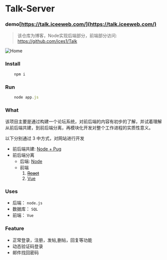 # Talk-Server

### demo[https://talk.iceeweb.com/](https://talk.iceeweb.com/)

> 该仓库为博客，Node实现后端部分，前端部分访问: https://github.com/ices1/Talk
> 
![Home](https://raw.githubusercontent.com/ices1/BBS-Server/master/imgForReadme/talk.png)

### Install 
```javascript
    npm i
```

### Run
```javascript
    node app.js
```

### What
 该项目主要是通过构建一个论坛系统，对前后端的内容有初步的了解，并试着理解从前后端共建，到前后端分离，再模块化开发对整个工作进程的实质性意义。
 
 以下分别通过 3 中方式，对网站进行开发
 - 前后端共建: [Node + Pug](https://github.com/ices1/Simple-BBS)
 - 前后端分离
    - 后端: [Node](https://github.com/ices1/BBS--Server)
    - 前端
        1. ~~[React](https://github.com/ices1/React-BBS)~~
        2. [Vue](https://github.com/ices1/VUE-BBS)

### Uses
- 后端： `node.js`
- 数据库： `SQL` 
- 前端： `Vue`

### Feature  
 - 正常登录，注册，发帖,删帖，回复等功能
 - 动态验证码登录
 - 邮件找回密码



